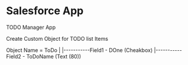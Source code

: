 # Salesforce App

TODO Manager App


Create Custom Object for TODO list Items

Object Name = ToDo
                |
                |-----------Field1 - DOne (Cheakbox)
                |-----------Field2 - ToDoName (Text (80))
